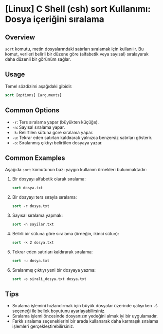 # [Linux] C Shell (csh) sort Kullanımı: Dosya içeriğini sıralama

## Overview
`sort` komutu, metin dosyalarındaki satırları sıralamak için kullanılır. Bu komut, verileri belirli bir düzene göre (alfabetik veya sayısal) sıralayarak daha düzenli bir görünüm sağlar.

## Usage
Temel sözdizimi aşağıdaki gibidir:

```csh
sort [options] [arguments]
```

## Common Options
- `-r`: Ters sıralama yapar (büyükten küçüğe).
- `-n`: Sayısal sıralama yapar.
- `-k`: Belirtilen sütuna göre sıralama yapar.
- `-u`: Tekrar eden satırları kaldırarak yalnızca benzersiz satırları gösterir.
- `-o`: Sıralanmış çıktıyı belirtilen dosyaya yazar.

## Common Examples
Aşağıda `sort` komutunun bazı yaygın kullanım örnekleri bulunmaktadır:

1. Bir dosyayı alfabetik olarak sıralama:
   ```csh
   sort dosya.txt
   ```

2. Bir dosyayı ters sırayla sıralama:
   ```csh
   sort -r dosya.txt
   ```

3. Sayısal sıralama yapmak:
   ```csh
   sort -n sayilar.txt
   ```

4. Belirli bir sütuna göre sıralama (örneğin, ikinci sütun):
   ```csh
   sort -k 2 dosya.txt
   ```

5. Tekrar eden satırları kaldırarak sıralama:
   ```csh
   sort -u dosya.txt
   ```

6. Sıralanmış çıktıyı yeni bir dosyaya yazma:
   ```csh
   sort -o sirali_dosya.txt dosya.txt
   ```

## Tips
- Sıralama işlemini hızlandırmak için büyük dosyalar üzerinde çalışırken `-S` seçeneği ile bellek boyutunu ayarlayabilirsiniz.
- Sıralama işlemi öncesinde dosyanızın yedeğini almak iyi bir uygulamadır.
- Farklı sıralama seçeneklerini bir arada kullanarak daha karmaşık sıralama işlemleri gerçekleştirebilirsiniz.